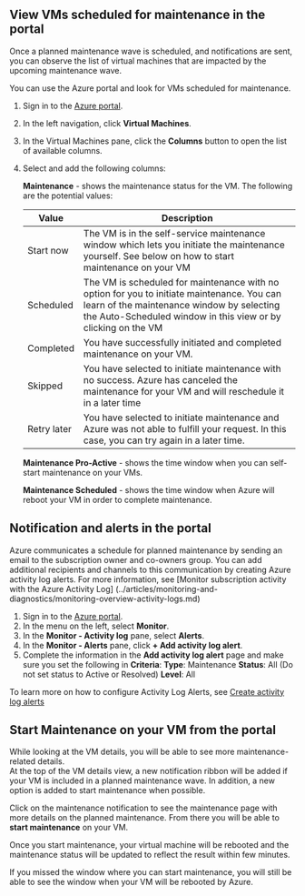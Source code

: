 
## <a name="view-vms-scheduled-for-maintenance-in-the-portal"></a>View VMs scheduled for maintenance in the portal

Once a planned maintenance wave is scheduled, and notifications are sent, you can observe the list of virtual machines that are impacted by the upcoming maintenance wave. 

You can use the Azure portal and look for VMs scheduled for maintenance.

1. Sign in to the [Azure portal](https://portal.azure.com).

2. In the left navigation, click **Virtual Machines**.

3. In the Virtual Machines pane, click the **Columns** button to open the list of available columns.

4. Select and add the following columns:

   **Maintenance** - shows the maintenance status for the VM. The following are the potential values:
      
      | Value | Description |
      |-------|-------------|
      | Start now | The VM is in the self-service maintenance window which lets you initiate the maintenance yourself. See below on how to start maintenance on your VM | 
      | Scheduled | The VM is scheduled for maintenance with no option for you to initiate maintenance. You can learn of the maintenance window by selecting the Auto-Scheduled window in this view or by clicking on the VM | 
      | Completed | You have successfully initiated and completed maintenance on your VM. | 
      | Skipped| You have selected to initiate maintenance with no success. Azure has canceled the maintenance for your VM and will reschedule it in a later time | 
      | Retry later| You have selected to initiate maintenance and Azure was not able to fulfill your request. In this case, you can try again in a later time. | 
   
   **Maintenance Pro-Active** - shows the time window when you can self-start maintenance on your VMs.
   
   **Maintenance Scheduled** - shows the time window when Azure will reboot your VM in order to complete maintenance. 




## <a name="notification-and-alerts-in-the-portal"></a>Notification and alerts in the portal

Azure communicates a schedule for planned maintenance by sending an email to the subscription owner and co-owners group. You can add additional recipients and channels to this communication by creating Azure activity log alerts. For more information, see [Monitor subscription activity with the Azure Activity Log] (../articles/monitoring-and-diagnostics/monitoring-overview-activity-logs.md)

1. Sign in to the [Azure portal](https://portal.azure.com).
2. In the menu on the left, select **Monitor**. 
3. In the **Monitor - Activity log** pane, select **Alerts**.
4. In the **Monitor - Alerts** pane, click **+ Add activity log alert**.
5. Complete the information in the **Add activity log alert** page and make sure you set the following in **Criteria**:  **Type**: Maintenance  **Status**: All (Do not set status to Active or Resolved)  **Level**: All
    
To learn more on how to configure Activity Log Alerts, see [Create activity log alerts](../articles/monitoring-and-diagnostics/monitoring-activity-log-alerts.md)
    
    
## <a name="start-maintenance-on-your-vm-from-the-portal"></a>Start Maintenance on your VM from the portal

While looking at the VM details, you will be able to see more maintenance-related details.  
At the top of the VM details view, a new notification ribbon will be added if your VM is included in a planned maintenance wave. In addition, a new option is added to start maintenance when possible. 


Click on the maintenance notification to see the maintenance page with more details on the planned maintenance. From there you will be able to **start maintenance** on your VM.

Once you start maintenance, your virtual machine will be rebooted and the maintenance status will be updated to reflect the result within few minutes.

If you missed the window where you can start maintenance, you will still be able to see the window when your VM will be rebooted by Azure. 

